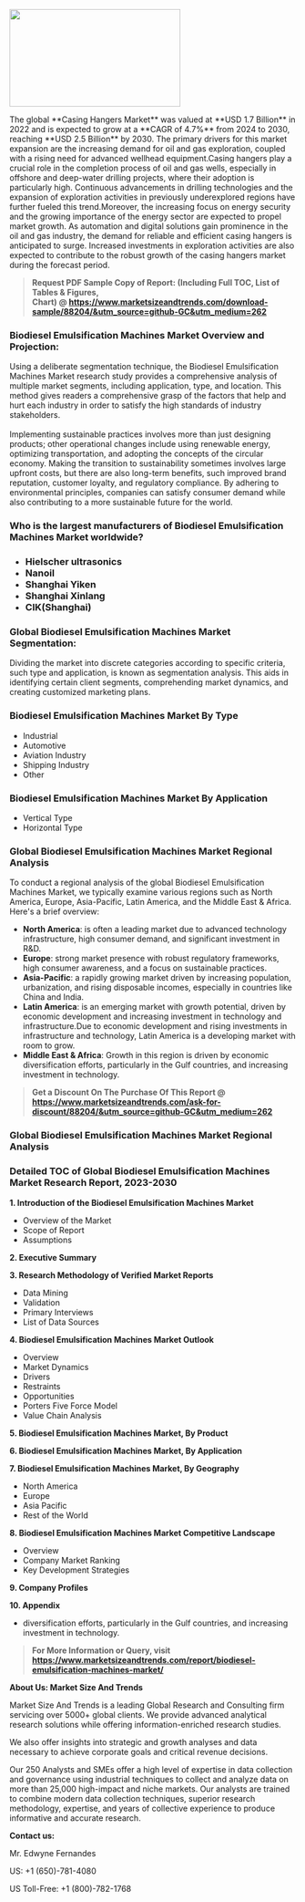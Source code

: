 <p><img class="alignnone size-medium wp-image-20088" src="https://ffe5etoiles.com/wp-content/uploads/2024/12/MST1-300x171.png" alt="" width="300" height="171" /></p>The global **Casing Hangers Market** was valued at **USD 1.7 Billion** in 2022 and is expected to grow at a **CAGR of 4.7%** from 2024 to 2030, reaching **USD 2.5 Billion** by 2030. The primary drivers for this market expansion are the increasing demand for oil and gas exploration, coupled with a rising need for advanced wellhead equipment.Casing hangers play a crucial role in the completion process of oil and gas wells, especially in offshore and deep-water drilling projects, where their adoption is particularly high. Continuous advancements in drilling technologies and the expansion of exploration activities in previously underexplored regions have further fueled this trend.Moreover, the increasing focus on energy security and the growing importance of the energy sector are expected to propel market growth. As automation and digital solutions gain prominence in the oil and gas industry, the demand for reliable and efficient casing hangers is anticipated to surge. Increased investments in exploration activities are also expected to contribute to the robust growth of the casing hangers market during the forecast period.</p><blockquote id="" class=""><strong>Request PDF Sample Copy of Report: (Including Full TOC, List of Tables &amp; Figures, Chart)&nbsp;@&nbsp;<strong><a href="https://www.marketsizeandtrends.com/download-sample/88204/&utm_source=github-GC&utm_medium=262" target="_blank">https://www.marketsizeandtrends.com/download-sample/88204/&utm_source=github-GC&utm_medium=262</a></strong></strong></blockquote><h3 id="" class="">Biodiesel Emulsification Machines Market&nbsp;Overview and Projection:</h3><p id="" class="">Using a deliberate segmentation technique, the Biodiesel Emulsification Machines Market research study provides a comprehensive analysis of multiple market segments, including application, type, and location. This method gives readers a comprehensive grasp of the factors that help and hurt each industry in order to satisfy the high standards of industry stakeholders. <br /> <br />Implementing sustainable practices involves more than just designing products; other operational changes include using renewable energy, optimizing transportation, and adopting the concepts of the circular economy. Making the transition to sustainability sometimes involves large upfront costs, but there are also long-term benefits, such improved brand reputation, customer loyalty, and regulatory compliance. By adhering to environmental principles, companies can satisfy consumer demand while also contributing to a more sustainable future for the world.</p><h3 id="" class="">Who is the largest manufacturers of&nbsp;Biodiesel Emulsification Machines Market worldwide?</h3><h3 class=""><p><ul><li>Hielscher ultrasonics </li><li> Nanoil </li><li> Shanghai Yiken </li><li> Shanghai Xinlang </li><li> CIK(Shanghai)</li></ul></p></h3><h3 id="" class="">Global&nbsp;Biodiesel Emulsification Machines Market Segmentation:</h3><p id="" class="">Dividing the market into discrete categories according to specific criteria, such type and application, is known as segmentation analysis. This aids in identifying certain client segments, comprehending market dynamics, and creating customized marketing plans.</p><h3 id="" class="">Biodiesel Emulsification Machines Market&nbsp;By Type</h3><p><p><ul><li>Industrial</li><li> Automotive</li><li> Aviation Industry</li><li> Shipping Industry</li><li> Other</p></li></ul></p></p><h3 id="" class="">Biodiesel Emulsification Machines Market&nbsp;By Application</h3><p class=""><p><ul><li>Vertical Type</li><li> Horizontal Type</li></ul></p></p><h3 id="" class="">Global Biodiesel Emulsification Machines Market Regional Analysis</h3><p id="" class="">To conduct a regional analysis of the global Biodiesel Emulsification Machines Market, we typically examine various regions such as North America, Europe, Asia-Pacific, Latin America, and the Middle East &amp; Africa. Here's a brief overview:</p><ul><li><strong>North America</strong>: is often a leading market due to advanced technology infrastructure, high consumer demand, and significant investment in R&amp;D.</li><li><strong>Europe</strong>: strong market presence with robust regulatory frameworks, high consumer awareness, and a focus on sustainable practices.</li><li><strong>Asia-Pacific</strong>: a rapidly growing market driven by increasing population, urbanization, and rising disposable incomes, especially in countries like China and India.</li><li><strong>Latin America</strong>: is an emerging market with growth potential, driven by economic development and increasing investment in technology and infrastructure.Due to economic development and rising investments in infrastructure and technology, Latin America is a developing market with room to grow.</li><li><strong>Middle East &amp; Africa</strong>: Growth in this region is driven by economic diversification efforts, particularly in the Gulf countries, and increasing investment in technology.</li></ul><blockquote id="" class=""><strong>Get a Discount On The Purchase Of This Report @ <strong><a href="https://www.marketsizeandtrends.com/ask-for-discount/88204/&utm_source=github-GC&utm_medium=262" target="_blank">https://www.marketsizeandtrends.com/ask-for-discount/88204/&utm_source=github-GC&utm_medium=262</a></strong></strong></blockquote><h3 id="" class="">Global Biodiesel Emulsification Machines Market Regional Analysis</h3><h3 id="" class="">Detailed TOC of Global Biodiesel Emulsification Machines Market Research Report, 2023-2030</h3><p id="" class=""><strong>1. Introduction of the Biodiesel Emulsification Machines Market</strong></p><ul><li>Overview of the Market</li><li>Scope of Report</li><li>Assumptions</li></ul><p id="" class=""><strong>2. Executive Summary</strong></p><p id="" class=""><strong>3. Research Methodology of Verified Market Reports</strong></p><ul><li>Data Mining</li><li>Validation</li><li>Primary Interviews</li><li>List of Data Sources</li></ul><p id="" class=""><strong>4. Biodiesel Emulsification Machines Market Outlook</strong></p><ul><li>Overview</li><li>Market Dynamics</li><li>Drivers</li><li>Restraints</li><li>Opportunities</li><li>Porters Five Force Model</li><li>Value Chain Analysis</li></ul><p id="" class=""><strong>5. Biodiesel Emulsification Machines Market, By Product</strong></p><p id="" class=""><strong>6. Biodiesel Emulsification Machines Market, By Application</strong></p><p id="" class=""><strong>7. Biodiesel Emulsification Machines Market, By Geography</strong></p><ul><li>North America</li><li>Europe</li><li>Asia Pacific</li><li>Rest of the World</li></ul><p id="" class=""><strong>8. Biodiesel Emulsification Machines Market Competitive Landscape</strong></p><ul><li>Overview</li><li>Company Market Ranking</li><li>Key Development Strategies</li></ul><p id="" class=""><strong>9. Company Profiles</strong></p><p id="" class=""><strong>10. Appendix</strong></p><ul><li>diversification efforts, particularly in the Gulf countries, and increasing investment in technology.</li></ul><blockquote id="" class=""><strong>For More Information or Query, visit <strong><strong><a href="https://www.marketsizeandtrends.com/report/biodiesel-emulsification-machines-market/" target="_blank">https://www.marketsizeandtrends.com/report/biodiesel-emulsification-machines-market/</a></strong></strong></strong></blockquote><p id="" class=""><strong>About Us: Market Size And Trends</strong></p><p id="" class="">Market Size And Trends is a leading Global Research and Consulting firm servicing over 5000+ global clients. We provide advanced analytical research solutions while offering information-enriched research studies.</p><p id="" class="">We also offer insights into strategic and growth analyses and data necessary to achieve corporate goals and critical revenue decisions.</p><p id="" class="">Our 250 Analysts and SMEs offer a high level of expertise in data collection and governance using industrial techniques to collect and analyze data on more than 25,000 high-impact and niche markets. Our analysts are trained to combine modern data collection techniques, superior research methodology, expertise, and years of collective experience to produce informative and accurate research.</p><p id="" class=""><strong>Contact us:</strong></p><p id="" class="">Mr. Edwyne Fernandes</p><p id="" class="">US: +1 (650)-781-4080</p><p id="" class="">US Toll-Free: +1 (800)-782-1768</p>
